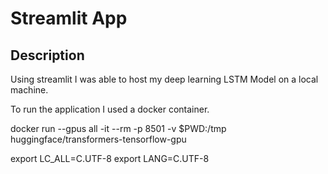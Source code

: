 # Streamlit App

## Description ##

Using streamlit I was able to host my deep learning LSTM Model on a local machine.

To run the application I used a docker container.

docker run --gpus all -it --rm -p 8501 -v $PWD:/tmp huggingface/transformers-tensorflow-gpu

export LC_ALL=C.UTF-8
export LANG=C.UTF-8
